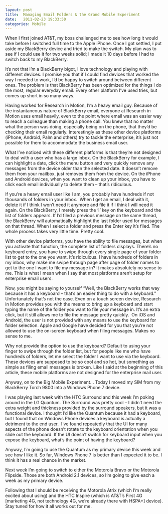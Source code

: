 ```yaml
---
layout: post
title:  Managing Email Folders & the Grand Mobile Experiment
date:   2011-02-23 19:33:50
categories: Mobile
---
```

When I first joined AT&T, my boss challenged me to see how long it would take before I switched full time to the Apple iPhone. Once I got settled, I put aside my BlackBerry device and tried to make the switch. My plan was to see if I could use it for two weeks solid; I made it 10 days before I had to switch back to my BlackBerry.

It’s not that I’m a BlackBerry bigot, I love technology and playing with different devices. I promise you that if I could find devices that worked the way I needed to work, I’d be happy to switch around between different ones. The problem is that BlackBerry has been optimized for the things I do the most, regular everyday email. Every other platform I’ve used tries, but comes up short in so many ways.

Having worked for Research in Motion, I’m a heavy email guy. Because of the instantaneous nature of BlackBerry email, everyone at Research in Motion uses email heavily, even to the point where email was an easier way to reach a colleague than making a phone call. You knew that no matter what the person was doing, especially being on the phone, that they’d be checking their email regularly. Interestingly as these other device platforms (iPhone, Android, Palm and others) try to tackle the enterprise, it’s just not possible for them to accommodate the business email user.

What I’ve noticed with these different platforms is that they’re not designed to deal with a user who has a large inbox. On the BlackBerry for example, I can highlight a date, click the menu button and very quickly remove any messages from the device older than the selected date. It doesn’t remove them from your mailbox, just removes them from the device. On the iPhone and Android devices, when you want to clean up your inbox, you have to click each email individually to delete them – that’s ridiculous.

If you’re a heavy email user like I am, you probably have hundreds if not thousands of folders in your inbox.  When I get an email, I deal with it, delete it if I think I won’t need it anymore and file it if I think I will need it again. On the BlackBerry, I merely press the ‘I’ key on the keyboard and the list of folders appears. If I’d filed a previous message on the same thread, the BlackBerry will automatically highlight the last folder used for messages on that thread. When I select a folder and press the Enter key it’s filed. The whole process takes very little time. Pretty cool.

With other device platforms, you have the ability to file messages, but when you activate that function, the complete list of folders displays. There’s no keyboard entry, you have to swipe through every single page of your folder list to get to the one you want. It’s ridiculous. I have hundreds of folders in my inbox, why make me swipe through page after page of folder names to get to the one I want to file my message in? It makes absolutely no sense to me. This is what I mean when I say that most platforms aren’t setup for enterprise email users.

Now, you might be saying to yourself “Well, the BlackBerry works that way because it has a keyboard – that’s an easier thing to do with a keyboard.” Unfortunately that’s not the case. Even on a touch screen device, Research in Motion provides you with the means to bring up a keyboard and start typing the name of the folder you want to file your message in. It’s an extra click, but it still allows me to file the message pretty quickly.  On iOS and Android, the user is not provided with any means to use the keyboard for folder selection. Apple and Google have decided for you that you’re not allowed to use the on-screen keyboard when filing messages. Makes no sense to me.

Why not provide the option to use the keyboard? Default to using your finger to swipe through the folder list, but for people like me who have hundreds of folders, let me select the folder I want to use via the keyboard.  These devices are supposed to be so cool and so hot, but something as simple as filing email messages is broken. Like I said at the beginning of this article, these mobile platforms are not designed for the enterprise mail user.

Anyway, on to the Big Mobile Experiment… Today I moved my SIM from my BlackBerry Torch 9800 into a Windows Phone 7 device.

I was playing last week with the HTC Surround and this week I’m poking around in the LG Quantum. The Surround was pretty cool – I didn’t need the extra weight and thickness provided by the surround speakers, but it was a functional device. I thought I’d like the Quantum because it had a keyboard, but I found that on Windows Phone devices a keyboard is actually a detriment to the end user.  I’ve found repeatedly that the UI for many aspects of the phone doesn’t rotate to the keyboard orientation when you slide out the keyboard. If the UI doesn’t switch for keyboard input when you expose the keyboard, what’s the point of having the keyboard?

Anyway, I’m going to use the Quantum as my primary device this week and see how I like it. So far, Windows Phone 7 is better than I expected it to be. I think it has a real chance in the market.

Next week I’m going to switch to either the Motorola Bravo or the Motorola Flipside. Those are both Android 2.1 devices, so I’m going to give each a week as my primary device.

Following that I should be receiving the Motorola Atrix (which I’m really excited about using) and the HTC Inspire (which is AT&T’s First 4G \[marketing 4G, not technology 4G, we’re already there with HSPA+\] device). Stay tuned for how it all works out for me.